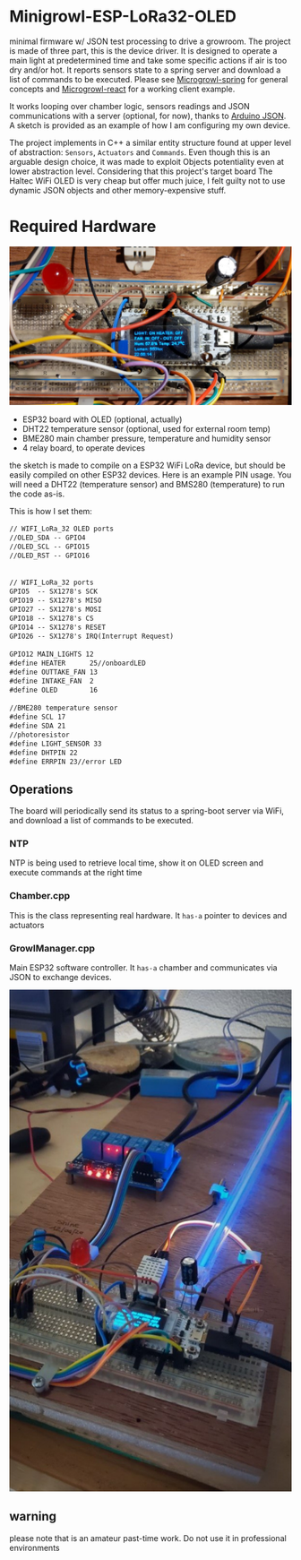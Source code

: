 # Minigrowl-ESP-LoRa32-OLED
minimal firmware w/ JSON test processing to drive a growroom. The project is made of three part, this is the device driver. It is designed to operate a main light at predetermined time and take some specific actions if air is too dry and/or hot. It reports sensors state to a spring server and download a list of commands to be executed. Please see [Microgrowl-spring](https://shineangelic.github.io/Minigrowl-spring/) for general concepts and [Microgrowl-react](https://github.com/shineangelic/Minigrowl-react) for a working client example.

It works looping over chamber logic, sensors readings and JSON communications with a server (optional, for now), thanks to [Arduino JSON](https://arduinojson.org/). A sketch is provided as an example of how I am configuring my own device.

The project implements in C++ a similar entity structure found at upper level of abstraction: `Sensors`, `Actuators` and `Commands`.  Even though this is an arguable design choice, it was made to exploit Objects potentiality even at lower abstraction level. Considering that this project's target board The Haltec WiFi OLED is very cheap but offer much juice, I felt guilty not to use dynamic JSON objects and other memory-expensive stuff.

# Required Hardware

![dev OLED](/docs/oledTest.jpg)

* ESP32 board with OLED (optional, actually)
* DHT22 temperature sensor (optional, used for external room temp)
* BME280 main chamber pressure, temperature and humidity sensor
* 4 relay board, to operate devices 

the sketch is made to compile on a ESP32 WiFi LoRa device, but should be easily compiled on other ESP32 devices.
Here is an example PIN usage. You will need a DHT22 (temperature sensor) and BMS280 (temperature) to run the code as-is.

This is how I set them:

```
// WIFI_LoRa_32 OLED ports
//OLED_SDA -- GPIO4
//OLED_SCL -- GPIO15
//OLED_RST -- GPIO16


// WIFI_LoRa_32 ports
GPIO5  -- SX1278's SCK
GPIO19 -- SX1278's MISO
GPIO27 -- SX1278's MOSI
GPIO18 -- SX1278's CS
GPIO14 -- SX1278's RESET
GPIO26 -- SX1278's IRQ(Interrupt Request)

GPIO12 MAIN_LIGHTS 12
#define HEATER		25//onboardLED
#define OUTTAKE_FAN	13
#define INTAKE_FAN	2
#define OLED		16

//BME280 temperature sensor
#define SCL 17
#define SDA 21
//photoresistor
#define LIGHT_SENSOR 33
#define DHTPIN 22 
#define ERRPIN 23//error LED
```



## Operations
The board will periodically send its status to a spring-boot server via WiFi, and download a list of commands to be executed.

### NTP

NTP is being used to retrieve local time, show it on OLED screen and execute commands at the right time

### Chamber.cpp

This is the class representing real hardware. It `has-a` pointer to devices and actuators

### GrowlManager.cpp

Main ESP32 software controller. It `has-a` chamber and communicates via JSON to exchange devices.

![dev HW](docs/hw2.jpg)

## warning
please note that is an amateur past-time work. Do not use it in professional environments

